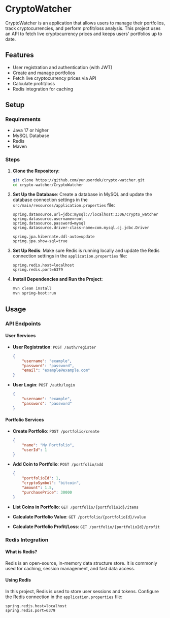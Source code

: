 # CryptoWatcher

CryptoWatcher is an application that allows users to manage their portfolios, track cryptocurrencies, and perform profit/loss analysis. This project uses an API to fetch live cryptocurrency prices and keeps users' portfolios up to date.

## Features

- User registration and authentication (with JWT)
- Create and manage portfolios
- Fetch live cryptocurrency prices via API
- Calculate profit/loss
- Redis integration for caching

## Setup

### Requirements

- Java 17 or higher
- MySQL Database
- Redis
- Maven

### Steps

1. **Clone the Repository**:
    ```bash
    git clone https://github.com/yunusordek/crypto-watcher.git
    cd crypto-watcher/CryptoWatcher
    ```

2. **Set Up the Database**:
    Create a database in MySQL and update the database connection settings in the `src/main/resources/application.properties` file:
    ```properties
    spring.datasource.url=jdbc:mysql://localhost:3306/crypto_watcher
    spring.datasource.username=root
    spring.datasource.password=mysql
    spring.datasource.driver-class-name=com.mysql.cj.jdbc.Driver

    spring.jpa.hibernate.ddl-auto=update
    spring.jpa.show-sql=true
    ```

3. **Set Up Redis**:
    Make sure Redis is running locally and update the Redis connection settings in the `application.properties` file:
    ```properties
    spring.redis.host=localhost
    spring.redis.port=6379
    ```

4. **Install Dependencies and Run the Project**:
    ```bash
    mvn clean install
    mvn spring-boot:run
    ```

## Usage

### API Endpoints

#### User Services

- **User Registration**: `POST /auth/register`
    ```json
    {
        "username": "example",
        "password": "password",
        "email": "example@example.com"
    }
    ```

- **User Login**: `POST /auth/login`
    ```json
    {
        "username": "example",
        "password": "password"
    }
    ```

#### Portfolio Services

- **Create Portfolio**: `POST /portfolio/create`
    ```json
    {
        "name": "My Portfolio",
        "userId": 1
    }
    ```

- **Add Coin to Portfolio**: `POST /portfolio/add`
    ```json
    {
        "portfolioId": 1,
        "cryptoSymbol": "bitcoin",
        "amount": 1.5,
        "purchasePrice": 30000
    }
    ```

- **List Coins in Portfolio**: `GET /portfolio/{portfolioId}/items`

- **Calculate Portfolio Value**: `GET /portfolio/{portfolioId}/value`

- **Calculate Portfolio Profit/Loss**: `GET /portfolio/{portfolioId}/profit`

### Redis Integration

#### What is Redis?

Redis is an open-source, in-memory data structure store. It is commonly used for caching, session management, and fast data access.

#### Using Redis

In this project, Redis is used to store user sessions and tokens. Configure the Redis connection in the `application.properties` file:
```properties
spring.redis.host=localhost
spring.redis.port=6379
